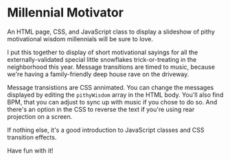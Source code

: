 # Millennial Motivator
An HTML page, CSS, and JavaScript class to display a slideshow of pithy motivational wisdom millennials will be sure to love.

I put this together to display of short motivational sayings for all the externally-validated special little snowflakes trick-or-treating in the neighborhood this year. Message transitions are timed to music, because we're having a family-friendly deep house rave on the driveway.

Message transistions are CSS annimated. You can change the messages displayed by editing the `pithyWisdom` array in the HTML body. You'll also find BPM, that you can adjust to sync up with music if you chose to do so. And there's an option in the CSS to reverse the text if you're using rear projection on a screen.

If nothing else, it's a good introduction to JavaScript classes and CSS transition effects.

Have fun with it!
